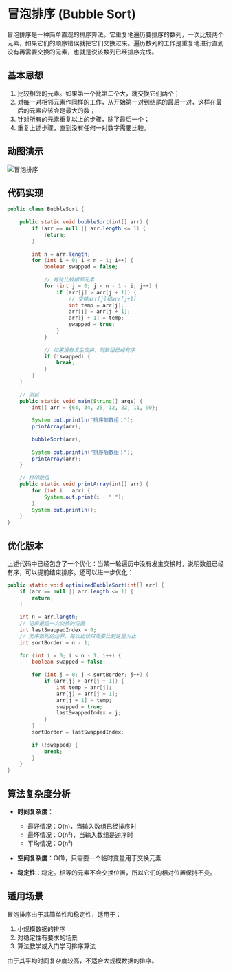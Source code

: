 # 冒泡排序 (Bubble Sort)

冒泡排序是一种简单直观的排序算法。它重复地遍历要排序的数列，一次比较两个元素，如果它们的顺序错误就把它们交换过来。遍历数列的工作是重复地进行直到没有再需要交换的元素，也就是说该数列已经排序完成。

## 基本思想

1. 比较相邻的元素。如果第一个比第二个大，就交换它们两个；
2. 对每一对相邻元素作同样的工作，从开始第一对到结尾的最后一对，这样在最后的元素应该会是最大的数；
3. 针对所有的元素重复以上的步骤，除了最后一个；
4. 重复上述步骤，直到没有任何一对数字需要比较。

## 动图演示

![冒泡排序](https://picgo-1258602555.cos.ap-nanjing.myqcloud.com/bubble-sort.gif)

## 代码实现

```java
public class BubbleSort {
    
    public static void bubbleSort(int[] arr) {
        if (arr == null || arr.length <= 1) {
            return;
        }
        
        int n = arr.length;
        for (int i = 0; i < n - 1; i++) {
            boolean swapped = false;
            
            // 每轮比较相邻元素
            for (int j = 0; j < n - 1 - i; j++) {
                if (arr[j] > arr[j + 1]) {
                    // 交换arr[j]和arr[j+1]
                    int temp = arr[j];
                    arr[j] = arr[j + 1];
                    arr[j + 1] = temp;
                    swapped = true;
                }
            }
            
            // 如果没有发生交换，则数组已经有序
            if (!swapped) {
                break;
            }
        }
    }
    
    // 测试
    public static void main(String[] args) {
        int[] arr = {64, 34, 25, 12, 22, 11, 90};
        
        System.out.println("排序前数组：");
        printArray(arr);
        
        bubbleSort(arr);
        
        System.out.println("排序后数组：");
        printArray(arr);
    }
    
    // 打印数组
    public static void printArray(int[] arr) {
        for (int i : arr) {
            System.out.print(i + " ");
        }
        System.out.println();
    }
}
```

## 优化版本

上述代码中已经包含了一个优化：当某一轮遍历中没有发生交换时，说明数组已经有序，可以提前结束排序。还可以进一步优化：

```java
public static void optimizedBubbleSort(int[] arr) {
    if (arr == null || arr.length <= 1) {
        return;
    }
    
    int n = arr.length;
    // 记录最后一次交换的位置
    int lastSwappedIndex = 0;
    // 无序数列的边界，每次比较只需要比到这里为止
    int sortBorder = n - 1;
    
    for (int i = 0; i < n - 1; i++) {
        boolean swapped = false;
        
        for (int j = 0; j < sortBorder; j++) {
            if (arr[j] > arr[j + 1]) {
                int temp = arr[j];
                arr[j] = arr[j + 1];
                arr[j + 1] = temp;
                swapped = true;
                lastSwappedIndex = j;
            }
        }
        sortBorder = lastSwappedIndex;
        
        if (!swapped) {
            break;
        }
    }
}
```

## 算法复杂度分析

- **时间复杂度**：
  - 最好情况：O(n)，当输入数组已经排序时
  - 最坏情况：O(n²)，当输入数组是逆序时
  - 平均情况：O(n²)
  
- **空间复杂度**：O(1)，只需要一个临时变量用于交换元素

- **稳定性**：稳定。相等的元素不会交换位置，所以它们的相对位置保持不变。

## 适用场景

冒泡排序由于其简单性和稳定性，适用于：
1. 小规模数据的排序
2. 对稳定性有要求的场景
3. 算法教学或入门学习排序算法

由于其平均时间复杂度较高，不适合大规模数据的排序。 